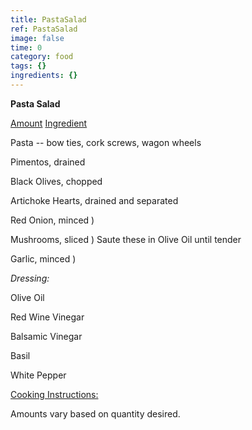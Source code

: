 ```yaml
---
title: PastaSalad
ref: PastaSalad
image: false
time: 0
category: food
tags: {}
ingredients: {}
---
```

**Pasta Salad**



[Amount]() [Ingredient]()


Pasta -- bow ties, cork screws, wagon wheels

Pimentos, drained

Black Olives, chopped

Artichoke Hearts, drained and separated


Red Onion, minced )

Mushrooms, sliced ) Saute these in Olive Oil until tender

Garlic, minced )



*Dressing:*


Olive Oil

Red Wine Vinegar

Balsamic Vinegar

Basil

White Pepper




[Cooking Instructions:]()


Amounts vary based on quantity desired.

